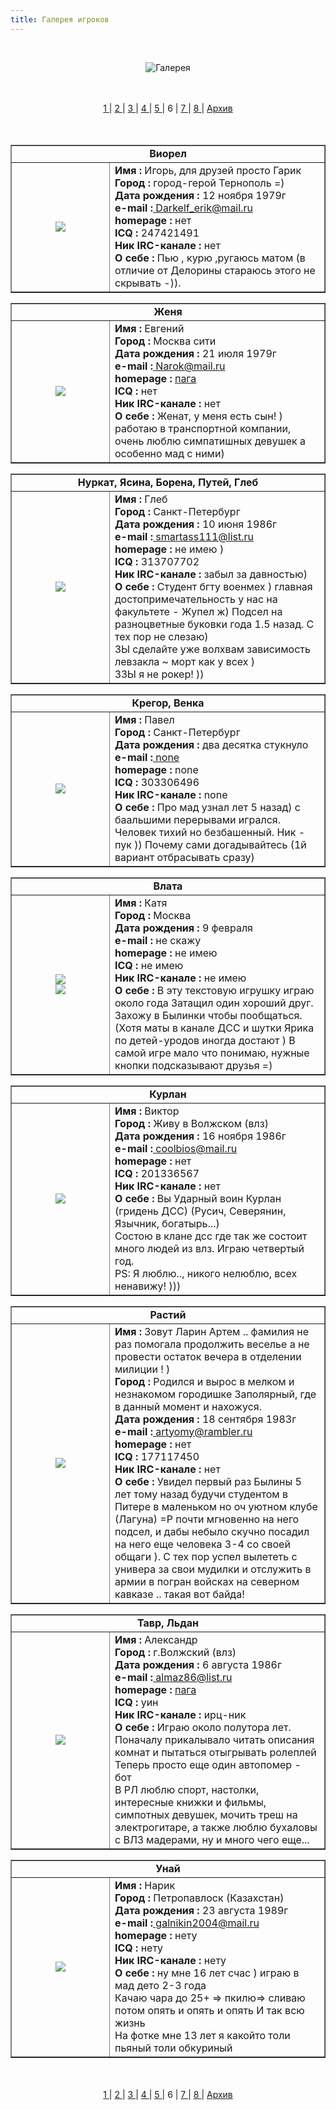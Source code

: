 ```yaml
---
title: Галерея игроков
---
```


&nbsp;

<p style='text-align: center'>
<img src="/img/tit_gallery.jpg" alt='Галерея' />
</p>

<br/>
<br/>
<center>
<a href="/gal_pl/"> 1 </a>|
<a href="/gal_pl/2"> 2 </a>|
<a href="/gal_pl/3"> 3 </a>|
<a href="/gal_pl/4"> 4 </a>|
<a href="/gal_pl/5"> 5 </a>|
6 |
<a href="/gal_pl/7"> 7 </a>|
<a href="/gal_pl/8"> 8 </a>|
<a href="/gal_pl/arc"> Архив </a>
</center>
<br/>
<br/>

<table align=center width=450 cellspacing=0 cellpadding=0 border=1><tr>
<td colspan=2 align=center><b>Виорел</b></td></tr>
<tr><td width=140 align=center valign=middle>
<a data-fslightbox href="/img_gallery_pl/viorel.jpg" border=0>
<img src="/img_gallery_pl/viorel_sm.jpg" border=0>
</a></td>
<td><b>Имя :</b> Игорь, для друзей просто Гарик<br>
<b>Город :</b> город-герой Тернополь =)<br>
<b>Дата рождения :</b> 12 ноября 1979г<br>
<b>e-mail :<a href="mailto:Darkelf_erik@mail.ru"></b> Darkelf_erik@mail.ru</a><br>
<b>homepage :</b> нет<br>
<b>ICQ :</b> 247421491<br>
<b>Ник IRC-канале :</b> нет<br>
<b>О себе :</b> Пью , курю ,ругаюсь матом (в отличие от Делорины стараюсь этого не скрывать -)).<br> 
</td></tr>
</table><table align=center width=450 cellspacing=0 cellpadding=0 border=1><tr>
<td colspan=2 align=center><b>Женя </b></td></tr>
<tr><td width=140 align=center valign=middle>
<a data-fslightbox href="/img_gallery_pl/evgen.jpg" border=0>
<img src="/img_gallery_pl/evgen_sm.jpg" border=0>
</a></td>
<td><b>Имя :</b> Евгений<br>
<b>Город :</b> Москва сити<br>
<b>Дата рождения :</b> 21 июля 1979г<br>
<b>e-mail :<a href="mailto:Narok@mail.ru "></b> Narok@mail.ru </a><br>
<b>homepage :</b> <a href="http://пага">пага</a><br>
<b>ICQ :</b> нет<br>
<b>Ник IRC-канале :</b> нет<br>
<b>О себе :</b> Женат, у меня есть сын! )<br> 
работаю в транспортной компании, очень люблю симпатишных девушек а особенно мад с ними) <br> 
</td></tr>
</table><table align=center width=450 cellspacing=0 cellpadding=0 border=1><tr>
<td colspan=2 align=center><b>Нуркат, Ясина, Борена, Путей, Глеб </b></td></tr>
<tr><td width=140 align=center valign=middle>
<a data-fslightbox href="/img_gallery_pl/nurkat.jpg" border=0>
<img src="/img_gallery_pl/nurkat_sm.jpg" border=0>
</a></td>
<td><b>Имя :</b> Глеб<br>
<b>Город :</b> Санкт-Петербург<br>
<b>Дата рождения :</b> 10 июня 1986г<br>
<b>e-mail :<a href="mailto:smartass111@list.ru"></b> smartass111@list.ru</a><br>
<b>homepage :</b> не имею )<br>
<b>ICQ :</b> 313707702<br>
<b>Ник IRC-канале :</b> забыл за давностью)<br>
<b>О себе :</b> Cтудент бгту военмех ) главная достопримечательность у нас на факультете - Жупел ж) Подсел на разноцветные буковки года 1.5 назад. С тех пор не слезаю)<br>
ЗЫ сделайте уже волхвам зависимость левзакла ~ морт как у всех )<br>
ЗЗЫ я не рокер! ))<br> 
</td></tr>
</table><table align=center width=450 cellspacing=0 cellpadding=0 border=1><tr>
<td colspan=2 align=center><b>Крегор, Венка</b></td></tr>
<tr><td width=140 align=center valign=middle>
<a data-fslightbox href="/img_gallery_pl/kregor.jpg" border=0>
<img src="/img_gallery_pl/kregor_sm.jpg" border=0>
</a></td>
<td><b>Имя :</b> Павел<br>
<b>Город :</b> Санкт-Петербург<br>
<b>Дата рождения :</b> два десятка стукнуло<br>
<b>e-mail :<a href="mailto:мэйл"></b> none</a><br>
<b>homepage :</b> none<br>
<b>ICQ :</b> 303306496<br>
<b>Ник IRC-канале :</b> none<br>
<b>О себе :</b> Про мад узнал лет 5 назад) с баальшими перерывами игрался.
Человек тихий но безбашенный. Ник - пук )) Почему сами догадывайтесь (1й вариант отбрасывать сразу)<br> 
</td></tr>
</table>
<table align=center width=450 cellspacing=0 cellpadding=0 border=1><tr>
<td colspan=2 align=center><b>Влата</b></td></tr>
<tr><td width=140 align=center valign=middle>
<a data-fslightbox href="/img_gallery_pl/vlata.jpg" border=0>
<img src="/img_gallery_pl/vlata_sm.jpg" border=0>
</a><br><a data-fslightbox href="/img_gallery_pl/vlata1.jpg" border=0>
<img src="/img_gallery_pl/vlata1_sm.jpg" border=0>
</a></td>
<td><b>Имя :</b> Катя<br>
<b>Город :</b> Москва<br>
<b>Дата рождения :</b>  9 февраля<br>
<b>e-mail :</b> не скажу<br>
<b>homepage :</b> не имею<br>
<b>ICQ :</b> не имею<br>
<b>Ник IRC-канале :</b> не имею<br>
<b>О себе :</b>   В эту текстовую игрушку играю около года  
Затащил один хороший друг.<br>
Захожу в Былинки чтобы пообщаться. <br>
(Хотя маты в канале ДСС и шутки Ярика по детей-уродов иногда достают  )
В самой игре мало что понимаю, нужные кнопки подсказывают друзья =)<br> 
</td></tr>
</table><table align=center width=450 cellspacing=0 cellpadding=0 border=1><tr>
<td colspan=2 align=center><b>Курлан</b></td></tr>
<tr><td width=140 align=center valign=middle>
<a data-fslightbox href="/img_gallery_pl/kurlan1.jpg" border=0>
<img src="/img_gallery_pl/kurlan1_sm.jpg" border=0>
</a></td>
<td><b>Имя :</b> Виктор<br>
<b>Город :</b> Живу в Волжском (влз)<br>
<b>Дата рождения :</b> 16 ноября 1986г<br>
<b>e-mail :<a href="mailto:coolbios@mail.ru"></b> coolbios@mail.ru</a><br>
<b>homepage :</b> нет<br>
<b>ICQ :</b> 201336567<br>
<b>Ник IRC-канале :</b> нет<br>
<b>О себе :</b> Вы Ударный воин Курлан (гридень ДСС) (Русич, Северянин, Язычник, богатырь...)<br>
Состою в клане дсс где так же состоит много людей из влз. Играю четвертый год.<br>PS: Я люблю.., никого нелюблю, всех ненавижу! ))) 
</td></tr>
</table><table align=center width=450 cellspacing=0 cellpadding=0 border=1><tr>
<td colspan=2 align=center><b>Растий</b></td></tr>
<tr><td width=140 align=center valign=middle>
<a data-fslightbox href="/img_gallery_pl/rasty.jpg" border=0>
<img src="/img_gallery_pl/rasty_sm.jpg" border=0>
</a></td>
<td><b>Имя :</b> Зовут Ларин Артем .. фамилия не раз помогала продолжить веселье а не 
провести остаток вечера в отделении милиции ! )<br>
<b>Город :</b> Родился и вырос в мелком и незнакомом городишке Заполярный, где в 
данный  момент и нахожуся.<br>
<b>Дата рождения :</b> 18 сентября 1983г<br>
<b>e-mail :<a href="mailto:artyomy@rambler.ru"></b> artyomy@rambler.ru</a><br>
<b>homepage :</b> нет<br>
<b>ICQ :</b> 177117450<br>
<b>Ник IRC-канале :</b> нет<br>
<b>О себе :</b> Увидел первый раз Былины 5 лет тому назад будучи студентом в 
Питере в маленьком но оч уютном клубе (Лагуна) =Р почти мгновенно на 
него подсел, и дабы небыло скучно посадил на него еще человека 3-4 со 
своей общаги ). С тех пор успел вылететь  с универа за свои мудилки и 
отслужить в армии в погран войсках на северном кавказе .. такая вот 
байда!<br> 
</td></tr>
</table><table align=center width=450 cellspacing=0 cellpadding=0 border=1><tr>
<td colspan=2 align=center><b>Тавр, Льдан</b></td></tr>
<tr><td width=140 align=center valign=middle>
<a data-fslightbox href="/img_gallery_pl/tavr.jpg" border=0>
<img src="/img_gallery_pl/tavr_sm.jpg" border=0>
</a></td>
<td><b>Имя :</b> Александр<br>
<b>Город :</b> г.Волжский (влз)<br>
<b>Дата рождения :</b> 6 августа 1986г<br>
<b>e-mail :<a href="mailto:almaz86@list.ru"></b> almaz86@list.ru</a><br>
<b>homepage :</b> <a href="http://пага">пага</a><br>
<b>ICQ :</b> уин<br>
<b>Ник IRC-канале :</b> ирц-ник<br>
<b>О себе :</b> Играю около полутора лет. Поначалу прикалывало читать описания комнат и пытаться отыгрывать ролеплей  Теперь просто еще один автопомер - бот <br>
В РЛ люблю спорт, настолки, интересные книжки и фильмы, симпотных девушек, мочить треш на электрогитаре, а также люблю бухаловы с ВЛЗ мадерами, ну и много чего еще...<br> 
</td></tr>
</table><table align=center width=450 cellspacing=0 cellpadding=0 border=1><tr>
<td colspan=2 align=center><b>Унай</b></td></tr>
<tr><td width=140 align=center valign=middle>
<a data-fslightbox href="/img_gallery_pl/unai.jpg" border=0>
<img src="/img_gallery_pl/unai_sm.jpg" border=0>
</a></td>
<td><b>Имя :</b> Нарик<br>
<b>Город :</b> Петропавлоск (Казахстан)<br>
<b>Дата рождения :</b> 23 августа 1989г<br>
<b>e-mail :<a href="mailto:galnikin2004@mail.ru"></b> galnikin2004@mail.ru</a><br>
<b>homepage :</b> нету<br>
<b>ICQ :</b> нету<br>
<b>Ник IRC-канале :</b> нету<br>
<b>О себе :</b> ну мне 16 лет счас ) играю в мад дето 2-3 года<br>
Качаю чара до 25+ => пкилю=> сливаю потом опять и опять и опять
И так всю жизнь<br> 
На фотке мне 13 лет  я какойто толи пьяный толи обкуриный<br> 
</td></tr>
</table>

<br/>
<br/>
<center>
<a href="/gal_pl/"> 1 </a>|
<a href="/gal_pl/2"> 2 </a>|
<a href="/gal_pl/3"> 3 </a>|
<a href="/gal_pl/4"> 4 </a>|
<a href="/gal_pl/5"> 5 </a>|
6 |
<a href="/gal_pl/7"> 7 </a>|
<a href="/gal_pl/8"> 8 </a>|
<a href="/gal_pl/arc"> Архив </a>
</center>
